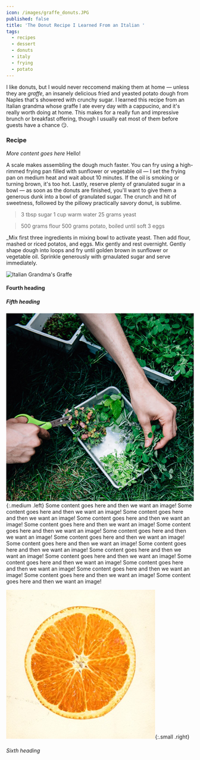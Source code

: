 ```yaml
---
icon: /images/graffe_donuts.JPG
published: false
title: 'The Donut Recipe I Learned From an Italian '
tags:
  - recipes
  - dessert
  - donuts
  - italy
  - frying
  - potato
---
```


I like donuts, but I would never reccomend making them at home — unless they are _graffe_, an insanely delicious fried and yeasted potato dough from Naples that's showered with crunchy sugar. I learned this recipe from an Italian grandma whose graffe I ate every day with a cappucino, and it's really worth doing at home. This makes for a really fun and impressive brunch or breakfast offering, though I usually eat most of them before guests have a chance 😏.


### Recipe

_More content goes here_ Hello!

A scale makes assembling the dough much faster. You can fry using a high-rimmed frying pan filled with sunflower or vegetable oil — I set the frying pan on medium heat and wait about 10 minutes. If the oil is smoking or turning brown, it's too hot. Lastly, reserve plenty of granulated sugar in a bowl — as soon as the donuts are finished, you'll want to give them a generous dunk into a bowl of granulated sugar. The crunch and hit of sweetness, followed by the pillowy practically savory donut, is sublime.

> 3 tbsp sugar
1 cup warm water
25 grams yeast

> 500 grams flour 
500 grams potato, boiled until soft
3 eggs

_Mix first three ingredients in mixing bowl to activate yeast. Then add flour, mashed or riced potatos, and eggs. Mix gently and rest overnight. Gently shape dough into loops and fry until golden brown in sunflower or vegetable oil. Sprinkle generously with grnaulated sugar and serve immediately.

![Italian Grandma's Graffe ]({{site.baseurl}}//images/graffe_donuts.JPG)


#### Fourth heading

##### Fifth heading

![Greenery](/images/greenery.jpg){:.medium .left}
Some content goes here and then we want an image! Some content goes here and then we want an image! Some content goes here and then we want an image! Some content goes here and then we want an image! Some content goes here and then we want an image! Some content goes here and then we want an image! Some content goes here and then we want an image! Some content goes here and then we want an image! Some content goes here and then we want an image! Some content goes here and then we want an image! Some content goes here and then we want an image! Some content goes here and then we want an image! Some content goes here and then we want an image! Some content goes here and then we want an image! Some content goes here and then we want an image! Some content goes here and then we want an image! Some content goes here and then we want an image!

![Illustrated orange slice](/images/orange.jpg){:.small .right}

###### Sixth heading
